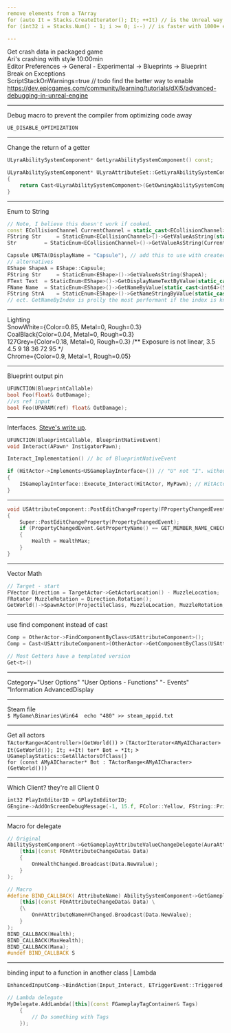 ```yaml
---
remove elements from a TArray    
for (auto It = Stacks.CreateIterator(); It; ++It) // is the Unreal way to deal with TArray and is BP friendly.    
for (int32 i = Stacks.Num() - 1; i >= 0; i--) // is faster with 1000+ elements. Stop doing this so much.    

---
```

Get crash data in packaged game   
Ari's crashing with style 10:00min  
Editor Preferences → General - Experimental → Blueprints → Blueprint Break on Exceptions  
ScriptStackOnWarnings=true // todo find the better way to enable  
https://dev.epicgames.com/community/learning/tutorials/dXl5/advanced-debugging-in-unreal-engine  

---
Debug macro to prevent the compiler from optimizing code away   
```cpp
UE_DISABLE_OPTIMIZATION
```

---
Change the return of a getter  
```cpp
ULyraAbilitySystemComponent* GetLyraAbilitySystemComponent() const;

ULyraAbilitySystemComponent* ULyraAttributeSet::GetLyraAbilitySystemComponent() const
{
	return Cast<ULyraAbilitySystemComponent>(GetOwningAbilitySystemComponent());
}
```

---
Enum to String  
```cpp
// Note, I believe this doesn't work if cooked.
const ECollisionChannel CurrentChannel = static_cast<ECollisionChannel>(i);
FString Str 	= StaticEnum<ECollisionChannel>()->GetValueAsString(static_cast<ECollisionChannel>(i));
Str 		= StaticEnum<ECollisionChannel>()->GetValueAsString(CurrentChannel)

Capsule UMETA(DisplayName = "Capsule"), // add this to use with created enums.
// alternatives
EShape ShapeA = EShape::Capsule;
FString Str 	= StaticEnum<EShape>()->GetValueAsString(ShapeA); 				// EShape::Capsule
FText Text 	= StaticEnum<EShape>()->GetDisplayNameTextByValue(static_cast<int64>(ShapeA)); 	// Capsule
FName Name 	= StaticEnum<EShape>()->GetNameByValue(static_cast<int64>(ShapeA)); 		// EShape::Capsule
FString StrA 	= StaticEnum<EShape>()->GetNameStringByValue(static_cast<int64>(ShapeA)); 	// Capsule
// ect. GetNameByIndex is prolly the most performant if the index is known. use GetIndexByName to get the index
```  

---
Lighting  
SnowWhite={Color=0.85, Metal=0, Rough=0.3}  
CoalBlack{Color=0.04, Metal=0, Rough=0.3}  
127Grey={Color=0.18, Metal=0, Rough=0.3} /** Exposure is not linear, 3.5 4.5 9 18 36 72 95 */   
Chrome={Color=0.9, Metal=1, Rough=0.05}   

---
Blueprint output pin
```cpp
UFUNCTION(BlueprintCallable)
bool Foo(float& OutDamage);
//vs ref input
bool Foo(UPARAM(ref) float& OutDamage);
```

---
Interfaces. [Steve's write up](https://www.stevestreeting.com/2020/11/02/ue4-c---interfaces---hints-n-tips/). 
```cpp
UFUNCTION(BlueprintCallable, BlueprintNativeEvent)
void Interact(APawn* InstigatorPawn);

Interact_Implementation() // bc of BlueprintNativeEvent

if (HitActor->Implements<USGameplayInterface>()) // "U" not "I". without check returns garbage
{
    ISGameplayInterface::Execute_Interact(HitActor, MyPawn); // HitActor calls Interact(MyPawn)
}
```

---
```cpp
void USAttributeComponent::PostEditChangeProperty(FPropertyChangedEvent& PropertyChangedEvent)
{
	Super::PostEditChangeProperty(PropertyChangedEvent);
	if (PropertyChangedEvent.GetPropertyName() == GET_MEMBER_NAME_CHECKED(USAttributeComponent, HealthMax))
	{
		Health = HealthMax; 
	}
}
```

---
Vector Math  
```cpp
// Target - start
FVector Direction = TargetActor->GetActorLocation() - MuzzleLocation;
FRotator MuzzleRotation = Direction.Rotation();
GetWorld()->SpawnActor(ProjectileClass, MuzzleLocation, MuzzleRotation, SpawnParams);
```

---
use find component instead of cast  
```cpp 
Comp = OtherActor->FindComponentByClass<USAttributeComponent>();    
Comp = Cast<USAttributeComponent>(OtherActor->GetComponentByClass(USAttributeComponent::StaticClass()));

// Most Getters have a templated version
Get<t>()
```

---
Category="User Options" "User Options - Functions" "- Events"
"Information
AdvancedDisplay

---
Steam file  
`$ MyGame\Binaries\Win64  echo "480" >> steam_appid.txt`

---
Get all actors  
`TActorRange<AController>(GetWorld())` > `(TActorIterator<AMyAICharacter> It(GetWorld()); It; ++It) ter* Bot = *It;` > `UGameplayStatics::GetAllActorsOfClass()`  
`for (const AMyAICharacter* Bot : TActorRange<AMyAICharacter>(GetWorld()))`

---
Which Client? they're all Client 0    
```cpp
int32 PlayInEditorID = GPlayInEditorID;  
GEngine->AddOnScreenDebugMessage(-1, 15.f, FColor::Yellow, FString::Printf(TEXT("Client %d OnRep_ReplicatedVar"), PlayInEditorID));
```

---
Macro for delegate
```cpp
// Original
AbilitySystemComponent->GetGameplayAttributeValueChangeDelegate(AuraAttributeSet->GetHealthAttribute()).AddLambda(
    [this](const FOnAttributeChangeData& Data)
    {
        OnHealthChanged.Broadcast(Data.NewValue);
    }
);

// Macro
#define BIND_CALLBACK( AttributeName) AbilitySystemComponent->GetGameplayAttributeValueChangeDelegate(AuraAttributeSet->Get##AttributeName##Attribute()).AddLambda( \
    [this](const FOnAttributeChangeData& Data) \
    {\
        On##AttributeName##Changed.Broadcast(Data.NewValue);
    }
);
BIND_CALLBACK(Health);
BIND_CALLBACK(MaxHealth);
BIND_CALLBACK(Mana);
#undef BIND_CALLBACK S
```

---
binding input to a function in another class | Lambda
```cpp
EnhancedInputComp->BindAction(Input_Interact, ETriggerEvent::Triggered, this->InteractionComp.Get(), &USInteractionComp::PrimaryInteract);

// Lambda delegate
MyDelegate.AddLambda([this](const FGameplayTagContainer& Tags)
    {
        // Do something with Tags
    });
```
